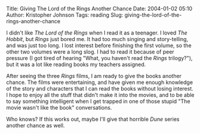 Title: Giving The Lord of the Rings Another Chance
Date: 2004-01-02 05:10
Author: Kristopher Johnson
Tags: reading
Slug: giving-the-lord-of-the-rings-another-chance

I didn't like *The Lord of the Rings* when I read it as a teenager. I
loved *The Hobbit*, but *Rings* just bored me. It had too much singing
and story-telling, and was just too long. I lost interest before
finishing the first volume, so the other two volumes were a long slog. I
had to read it because of peer pressure (I got tired of hearing "What,
you haven't read the *Rings* trilogy?"), but it was a lot like reading
books my teachers assigned.

After seeing the three *Rings* films, I am ready to give the books
another chance. The films were entertaining, and have given me enough
knowledge of the story and characters that I can read the books without
losing interest. I hope to enjoy all the stuff that didn't make it into
the movies, and to be able to say something intelligent when I get
trapped in one of those stupid "The movie wasn't like the book"
conversations.

Who knows? If this works out, maybe I'll give that horrible *Dune*
series another chance as well.


